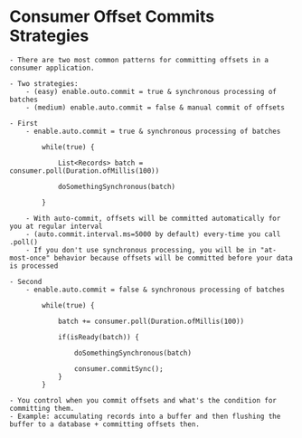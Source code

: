 # Consumer Offset Commits Strategies

	- There are two most common patterns for committing offsets in a consumer application.

	- Two strategies:
		- (easy) enable.outo.commit = true & synchronous processing of batches
		- (medium) enable.auto.commit = false & manual commit of offsets

	- First
		- enable.auto.commit = true & synchronous processing of batches

			while(true) {

				List<Records> batch = consumer.poll(Duration.ofMillis(100))

				doSomethingSynchronous(batch)

			}

		- With auto-commit, offsets will be committed automatically for you at regular interval
		- (auto.commit.interval.ms=5000 by default) every-time you call .poll()
		- If you don't use synchronous processing, you will be in "at-most-once" behavior because offsets will be committed before your data is processed

	- Second
		- enable.auto.commit = false & synchronous processing of batches

			while(true) {

				batch += consumer.poll(Duration.ofMillis(100))

				if(isReady(batch)) {					

					doSomethingSynchronous(batch)

					consumer.commitSync();
				}
			}

	- You control when you commit offsets and what's the condition for committing them.
	- Example: accumulating records into a buffer and then flushing the buffer to a database + committing offsets then.